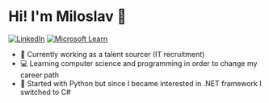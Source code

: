 # Hi! I'm Miloslav 👋
[![LinkedIn](https://img.shields.io/badge/linkedin-%230077B5.svg?style=for-the-badge&logo=linkedin&logoColor=white)](https://www.linkedin.com/in/miloslav-jezek/)
[![Microsoft Learn](https://img.shields.io/badge/Microsoft_Learn-258ffa?style=for-the-badge&logo=microsoft&logoColor=white)](https://docs.microsoft.com/en-us/users/milojezek/)

- 💼 Currently working as a talent sourcer (IT recruitment)
- 💻 Learning computer science and programming in order to change my career path
- 🌱 Started with Python but since I became interested in .NET framework I switched to C#


<!---
- 🌱 I learned the basics with Python and jumped to C#
milojezek/milojezek is a ✨ special ✨ repository because its `README.md` (this file) appears on your GitHub profile.
You can click the Preview link to take a look at your changes.
--->
